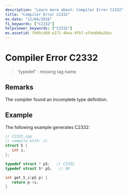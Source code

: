 ```yaml
---
description: "Learn more about: Compiler Error C2332"
title: "Compiler Error C2332"
ms.date: "11/04/2016"
f1_keywords: ["C2332"]
helpviewer_keywords: ["C2332"]
ms.assetid: fb05cd68-e271-4bea-9fb7-ef4edb0a26ac
---
```

# Compiler Error C2332

> 'typedef' : missing tag name

## Remarks

The compiler found an incomplete type definition.

## Example

The following example generates C2332:

```cpp
// C2332.cpp
// compile with: /c
struct S {
   int i;
};

typedef struct * pS;   // C2332
typedef struct S* pS;   // OK

int get_S_i(pS p) {
   return p->i;
}
```
